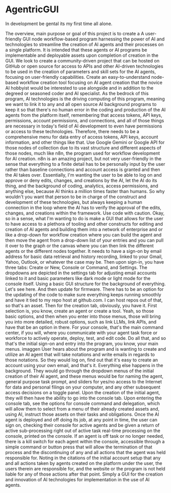 # AgentricGUI
In development
be gental its my first time all alone.
  
  The overview, main purpose or goal of this project is to create a A user-friendly GUI node workflow-based program harnessing the power of AI and technologies to streamline the creation of AI agents and their processes on a single platform. It is intended that these agents or AI programs be implementable and deployable assets upon completion of creation in the GUI. We look to create a community-driven project that can be hosted on GitHub or open source for access to APIs and other AI-driven technologies to be used in the creation of parameters and skill sets for the AI agents, focusing on user-friendly capabilities. Create an easy-to-understand node-based workflow creation tool focusing on AI agent creation that the novice AI hobbyist would be interested to use alongside and in addition to the degreed or seasoned coder and AI specialist. As the bedrock of this program, AI technologies is the driving computing of this program, meaning we want to link it to any and all open source AI background programs to keep it so that there's no human error in the coding and production of the AI agents from the platform itself, remembering that access tokens, API keys, permissions, account permissions, and connections, and all of those things are necessary in today's field of AI development to even have permissions or access to these technologies. Therefore, there needs to be a comprehensive menu for data entry of access tokens, API keys, account information, and other things like that. Use Google Gemini or Google API for those nodes of collection due to its vast structure and different aspects of those nodes, much like n8n, the program used for workflow development for AI creation. n8n is an amazing project, but not very user-friendly in the sense that everything to a finite detail has to be personally input by the user rather than baseline connections and account access is granted and then the AI takes over. Essentially, I'm wanting the user to be able to log on and approve or deny edits, changes, and creations by the AI, let the AI do its thing, and the background of coding, analytics, access permissions, and anything else, because AI thinks a million times faster than humans. So why wouldn't you want that person to be in charge of the construct and development of these technologies, but always keeping a human connection in the loop where the AI has to verify the approval of the edits, changes, and creations within the framework.
Use code with caution.
Okay, so in a sense, what I'm wanting to do is make a GUI that allows for the user to have access to a plethora of tooling and other constructs for editing and creation of AI agents and building them into a network of enterprise and or like a drop-down for workflow creation where you can build the agent and then move the agent from a drop-down list of your entries and you can pull it over to the graph or the canvas where you can then link the different agents or the different nodes together. It needs to have a sign-on by email address for basic data retrieval and history recording, linked to your Gmail, Yahoo, Outlook, or whatever the case may be. Then upon sign-in, you have three tabs: Create or New, Console or Command, and Settings. The dropdowns are depicted in the settings tab for adjusting email accounts linked to it and basic parameters like dark mode or light mode for the console itself. Using a basic GUI structure for the background of everything. Let's see here. And then update for firmware. There has to be an option for the updating of the code to make sure everything keeps running smoothly and have it tied to my repo host at github.com. I can host repos out of that, so that's an asset. Then for the creation tab, obviously, you have it. First selection is, you know, create an agent or create a tool. Yeah, so those basic options, and then when you enter into those menus, those will bring you into more detailed, robust options, such as link LLMs, link APIs, and have that be an option in there. For your console, that's the main command center, if you will, where you communicate with your agent task force or workforce to actively operate, deploy, test, and edit code. Do all that, and so that's the initial sign-on and entry into the program, you know, your main menus.
imaggen User hears about the program and is wanting to create and utilize an AI agent that will take notations and write emails in regards to those notations. So they would log on, find out that it's easy to create an account using your own email, and that's it. Everything else happens in the background. They would go through the dropdown menus of the initial creation of their AI agent, and these menus would be for naming the agent, general purpose task prompt, and sliders for yes/no access to the Internet for data and personal filings on your computer, and any other subsequent access decisions on a toggle panel. Upon the creation of the initial agent, they will then have the ability to go into the console tab. Upon entering the console tab, see the options for console command and delegation, which will allow them to select from a menu of their already created assets and, using AI, instruct those assets on their tasks and obligations. Once the AI agent is deployed and off doing its job, at any point in time, the user can sign on, checking their console for active agents and be given a return of active sub-processing right out of active task real-time processing on the console, printed on the console. If an agent is off task or no longer needed, there is a kill switch for each agent within the console, accessible through a simple command or button press that will allow the termination of that process and the discontinuing of any and all actions that the agent was held responsible for. Noting in the citations of the initial account setup that any and all actions taken by agents created on the platform under the user, the users therein are responsible for, and the website or the program is not held liable for any of those actions after that point. Simply a GUI for the creation and innovation of AI technologies for implementation in the use of AI agents.
